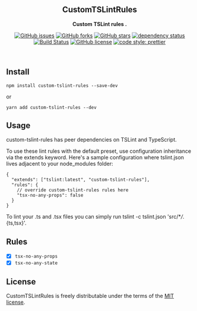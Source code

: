 <div align="center">

## CustomTSLintRules

**Custom TSLint rules .**

[![GitHub issues](https://img.shields.io/github/issues/thundernet8/CustomTSLintRules.svg)](https://github.com/thundernet8/CustomTSLintRules/issues)
[![GitHub forks](https://img.shields.io/github/forks/thundernet8/CustomTSLintRules.svg)](https://github.com/thundernet8/CustomTSLintRules/network)
[![GitHub stars](https://img.shields.io/github/stars/thundernet8/CustomTSLintRules.svg)](https://github.com/thundernet8/CustomTSLintRules/stargazers)
[![dependency status](https://img.shields.io/david/thundernet8/CustomTSLintRules.svg?maxAge=3600&style=flat)](https://david-dm.org/thundernet8/CustomTSLintRules)
[![Build Status](https://travis-ci.org/thundernet8/CustomTSLintRules.svg?branch=master)](https://travis-ci.org/thundernet8/CustomTSLintRules)
[![GitHub license](https://img.shields.io/github/license/thundernet8/CustomTSLintRules.svg)](https://github.com/thundernet8/CustomTSLintRules/blob/master/LICENSE)
[![code style: prettier](https://img.shields.io/badge/code_style-prettier-ff69b4.svg?style=flat-square)](https://github.com/prettier/prettier)

</div>

<br>

## Install

`npm install custom-tslint-rules --save-dev`

or

`yarn add custom-tslint-rules --dev`

## Usage

custom-tslint-rules has peer dependencies on TSLint and TypeScript.

To use these lint rules with the default preset, use configuration inheritance via the extends keyword. Here's a sample configuration where tslint.json lives adjacent to your node_modules folder:

```
{
  "extends": ["tslint:latest", "custom-tslint-rules"],
  "rules": {
    // override custom-tslint-rules rules here
    "tsx-no-any-props": false
  }
}
```

To lint your .ts and .tsx files you can simply run tslint -c tslint.json 'src/\*_/_.{ts,tsx}'.

## Rules

* [x] `tsx-no-any-props`
* [x] `tsx-no-any-state`

## License

CustomTSLintRules is freely distributable under the terms of the
[MIT license](https://github.com/thundernet8/CustomTSLintRules/blob/master/LICENSE).
